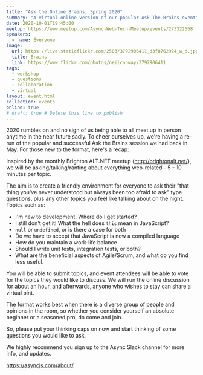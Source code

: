 ```yaml
---
title: "Ask the Online Brains, Spring 2020"
summary: "A virtual online version of our popular Ask The Brains event"
date: 2020-10-01T19:45:00
meetup: https://www.meetup.com/Async-Web-Tech-Meetup/events/273322568
speakers:
  - name: Everyone
image:
  url: https://live.staticflickr.com/2503/3792906411_d3f8762924_w_d.jpg
  title: Brains
  link: https://www.flickr.com/photos/neilconway/3792906411
tags:
  - workshop
  - questions
  - collaboration
  - virtual
layout: event.html
collection: events
online: true
# draft: true # Delete this line to publish
---
```


2020 rumbles on and no sign of us being able to all meet up in person anytime in the near future sadly. To cheer ourselves up, we're having a re-run of the popular and successful Ask the Brains session we had back in May. For those new to the format, here's a recap:

Inspired by the monthly Brighton ALT.NET meetup (http://brightonalt.net/), we will be asking/talking/ranting about everything web-related - 5 - 10 minutes per topic.

The aim is to create a friendly environment for everyone to ask their "that thing you've never understood but always been too afraid to ask" type questions, plus any other topics you feel like talking about on the night. Topics such as:

- I'm new to development. Where do I get started?
- I still don't get it! What the hell does `this` mean in JavaScript?
- `null` or `undefined`, or is there a case for both
- Do we have to accept that JavaScript is now a compiled language
- How do you maintain a work-life balance
- Should I write unit tests, integration tests, or both?
- What are the beneficial aspects of Agile/Scrum, and what do you find less useful.

You will be able to submit topics, and event attendees will be able to vote for the topics they would like to discuss. We will run the online discussion for about an hour, and afterwards, anyone who wishes to stay can share a virtual pint.

The format works best when there is a diverse group of people and opinions in the room, so whether you consider yourself an absolute beginner or a seasoned pro, do come and join.

So, please put your thinking caps on now and start thinking of some questions you would like to ask.

We highly recommend you sign up to the Async Slack channel for more info, and updates.

https://asyncjs.com/about/
